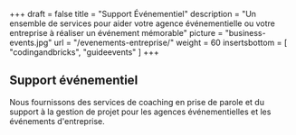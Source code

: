+++
draft 			= false
title 			= "Support Événementiel"
description		= "Un ensemble de services pour aider votre agence événementielle ou votre entreprise à réaliser un événement mémorable"
picture			= "business-events.jpg"
url 				= "/evenements-entreprise/"
weight			= 60
insertsbottom	= [	"codingandbricks", "guideevents" ]
+++

## Support événementiel
Nous fournissons des services de coaching en prise de parole et du support à la gestion de projet pour les agences événementielles et les événements d'entreprise.
